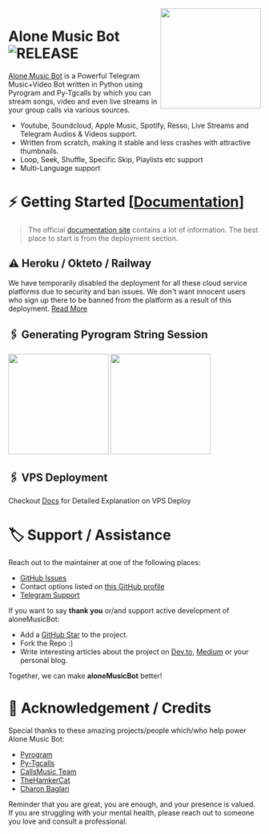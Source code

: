 <img src="https://telegra.ph//file/9e8ce3092848a1bc5d9d6.jpg" align="right" width="200" height="200"/>

# Alone Music Bot <img src="https://img.shields.io/github/v/release/TeamAloneOp/AloneMusicBot?color=black&logo=github&logoColor=black&style=social" alt="RELEASE">

[Alone Music Bot](https://github.com/Sagexdd/Musicxbot) is a Powerful Telegram Music+Video Bot written in Python using Pyrogram and Py-Tgcalls by which you can stream songs, video and even live streams in your group calls via various sources.

* Youtube, Soundcloud, Apple Music, Spotify, Resso, Live Streams and Telegram Audios & Videos support.
* Written from scratch, making it stable and less crashes with attractive thumbnails.
* Loop, Seek, Shuffle, Specific Skip, Playlists etc support
* Multi-Language support


# ⚡️ Getting Started [[Documentation](https://notreallyshikhar.gitbook.io/alonemusicbot/)]

> The official [documentation site](https://notreallyshikhar.gitbook.io/alonemusicbot/) contains a lot of information. The best place to start is from the deployment section.

## ⚠️ Heroku / Okteto / Railway

We have temporarily disabled the deployment for  all these cloud service platforms due to security and ban issues. We don't want innocent users who sign up there to be banned from the platform as a result of this deployment. [Read More](https://t.me/Thealone/2541)

## 🖇 Generating Pyrogram String Session

<p>
<a href="https://replit.com/@NotReallyShikhar/alone-Music-String-Gen"><img src="https://img.shields.io/badge/Generate%20On%20Repl-blueviolet?style=for-the-badge&logo=appveyor" width="200""/></a>
<a href="https://t.me/aloneStringBot"><img src="https://img.shields.io/badge/TG%20String%20Gen%20Bot-blueviolet?style=for-the-badge&logo=appveyor" width="200""/></a>
</p>

## 🖇 VPS Deployment

Checkout [Docs](https://notreallyshikhar.gitbook.io/alonemusicbot/deployment/local-hosting-or-vps) for Detailed Explanation on VPS Deploy


# 🏷 Support / Assistance

Reach out to the maintainer at one of the following places:

- [GitHub Issues](https://github.com/TeamAloneOp/AloneMusicBot/issues/new?assignees=&labels=question&template=SUPPORT_QUESTION.md&title=support%3A+)
- Contact options listed on [this GitHub profile](https://github.com/Teamalone)
- [Telegram Support](https://t.me/aloneSupport)

If you want to say **thank you** or/and support active development of aloneMusicBot:

- Add a [GitHub Star](https://github.com/TeamAloneOp/AloneMusicBot) to the project.
- Fork the Repo :)
- Write interesting articles about the project on [Dev.to](https://dev.to/), [Medium](https://medium.com/) or your personal blog.

Together, we can make **aloneMusicBot** better!
# 📑 Acknowledgement / Credits

Special thanks to these amazing projects/people which/who help power Alone Music Bot:

- [Pyrogram](https://github.com/pyrogram/pyrogram)
- [Py-Tgcalls](https://github.com/pytgcalls/pytgcalls)
- [CallsMusic Team](https://github.com/Callsmusic)
- [TheHamkerCat](https://github.com/TheHamkerCat)
- [Charon Baglari](https://github.com/XCBv021)


Reminder that you are great, you are enough, and your presence is valued. If you are struggling with your mental health, please reach out to someone you love and consult a professional.
